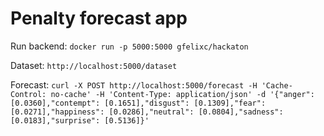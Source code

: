 # Penalty forecast app

Run backend:
`docker run -p 5000:5000 gfelixc/hackaton`

Dataset:
`http://localhost:5000/dataset`

Forecast:
`curl -X POST http://localhost:5000/forecast -H 'Cache-Control: no-cache' -H 'Content-Type: application/json' -d '{"anger": [0.0360],"contempt": [0.1651],"disgust": [0.1309],"fear": [0.0271],"happiness": [0.0286],"neutral": [0.0804],"sadness": [0.0183],"surprise": [0.5136]}'`